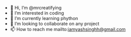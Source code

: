 - 👋 Hi, I’m @mrcreatifying
- 👀 I’m interested in coding
- 🌱 I’m currently learning phython
- 💞️ I’m looking to collaborate on any project
- 📫 How to reach me mailto:iamyashsinghh@gmail.com

<!---
mrcreatifying/mrcreatifying is a ✨ special ✨ repository because its `README.md` (this file) appears on your GitHub profile.
You can click the Preview link to take a look at your changes.
--->
